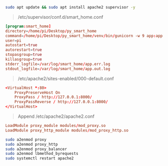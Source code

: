 ```bash
sudo apt update && sudo apt install apache2 supervisor -y
```

> /etc/supervisor/conf.d/smart_home.conf
```conf
[program:smart_home]
directory=/home/pi/Desktop/py_smart_home       
command=/home/pi/Desktop/py_smart_home/venv/bin/gunicorn -w 9 app:app
user=pi
autostart=true
autorestart=true
stopasgroup=true
killasgroup=true
stderr_logfile=/var/log/smart_home/app.err.log
stdout_logfile=/var/log/smart_home/app.out.log
```
> /etc/apache2/sites-enabled/000-default.conf
```conf
<VirtualHost *:80>
	ProxyPreserveHost On
	ProxyPass / http://127.0.0.1:8000/
	ProxyPassReverse / http://127.0.0.1:8000/
</VirtualHost>
```

> Append /etc/apache2/apache2.conf
```conf
LoadModule proxy_module modules/mod_proxy.so
LoadModule proxy_http_module modules/mod_proxy_http.so
```

```bash
sudo a2enmod proxy
sudo a2enmod proxy_http
sudo a2enmod proxy_balancer
sudo a2enmod lbmethod_byrequests
sudo systemctl restart apache2
```
